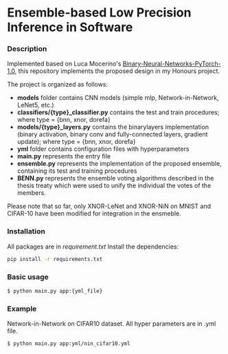 # Ensemble-based Low Precision Inference in Software 


### Description 
Implemented based on Luca Mocerino's [Binary-Neural-Networks-PyTorch-1.0](https://github.com/lucamocerino/Binary-Neural-Networks-PyTorch-1.0), this repository implements the proposed design in my Honours project.



The project is organized as follows:

  - **models** folder contains CNN models (simple mlp, Network-in-Network, LeNet5, etc.)
  - **classifiers/{type}_classifier.py** contains the test and train procedures; where type = {bnn, xnor, dorefa}
  - **models/{type}_layers.py** contains the binarylayers implementation (binary activation, binary conv and fully-connected layers, gradient update);  where type = {bnn, xnor, dorefa}
  - **yml** folder contains configuration files with hyperparameters
  - **main.py** represents the entry file
  - **ensemble.py** represents the implementation of the proposed ensemble, containing its test and training procedures
  - **BENN.py** represents the ensemble voting algorithms described in the thesis treaty which were used to unify the individual the votes of the members.

Please note that so far, only XNOR-LeNet and XNOR-NiN on MNIST and CIFAR-10 have been modified for integration in the ensmeble. 
### Installation

All packages are in *requirement.txt*
Install the dependencies:

```sh
pip install -r requirements.txt
```
### Basic usage
```sh
$ python main.py app:{yml_file}
```
### Example 
Network-in-Network on CIFAR10 dataset. All hyper parameters are in .yml file. 
```sh
$ python main.py app:yml/nin_cifar10.yml
```




